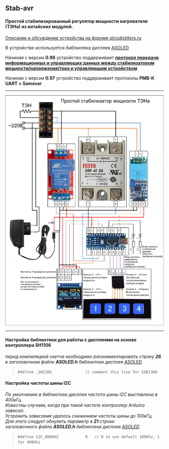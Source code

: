 ## Stab-avr
#### Простой стабилизированный регулятор мощности нагревателя (ТЭНа) из китайских модулей.

[Описание и обсуждение устройства на форуме *alcodistillers.ru*](https://alcodistillers.ru/forum/viewtopic.php?id=1549 "alcodistillers.ru")

В устройстве используется библиотека дисплея [ASOLED](https://github.com/NikolayDikiy/ASOLED)

Начиная с версии **0.96** устройство поддерживает [**протокол передачи информационных и управляющих данных между стабилизатором мощности/напряжения/тока и управляющим устройством**](https://github.com/JohnJohnov/Stab-avr/blob/main/Protocol.md)

Начиная с версии **0.97** устройство поддерживает протоколы **РМВ-К UART** и **Samovar**

***
![Схема устройства](https://github.com/JohnJohnov/Stab-avr/blob/main/Stab-avr_circuit.png "Схема устройства")

***
#### Настройка библиотеки для работы с дисплеями на основе контроллера **SH1106**
_перед компиляцией скетча необходимо раскомментировать строку **26**_    
_в заголовочном файле **ASOLED.h** библиотеки дисплея [ASOLED](https://github.com/NikolayDikiy/ASOLED)_    
>`#define _SH1106_              // comment this line for SSD1306`

#### Настройка частоты шины I2C
_По умолчанию в библиотеке дисплея частота шины I2C выставлена в 400кГц._   
_Известны случаяи, когда при такой частоте контроллер Arduino зависал._   
_Устранить зависания удалось снижением частоты шины до 100кГц._   
_Для этого следует обнулить параметр в **21** строке_    
_заголовочного файла **ASOLED.h** библиотеки дисплея [ASOLED](https://github.com/NikolayDikiy/ASOLED)_   
>`#define I2C_400KHZ			0	// 0 to use default 100Khz, 1 for 400Khz`
